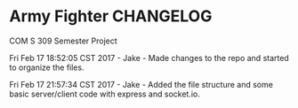 # Army Fighter CHANGELOG

COM S 309 Semester Project


Fri Feb 17 18:52:05 CST 2017	 - Jake - Made changes to the repo and started to organize the files.


Fri Feb 17 21:57:34 CST 2017	- Jake - Added the file structure and some basic server/client code with express and socket.io.
